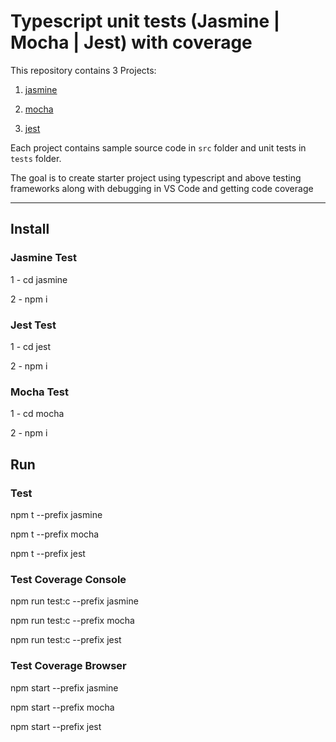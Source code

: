 # Typescript unit tests (Jasmine | Mocha | Jest) with coverage 

This repository contains 3 Projects:

1.  [jasmine](https://github.com/sferrarinet/typescript-tests/tree/master/jasmine 'Jasmine')

2.  [mocha](https://github.com/sferrarinet/typescript-tests/tree/master/mocha 'Mocha')

3.  [jest](https://github.com/sferrarinet/typescript-tests/tree/master/jest 'Jest')

Each project contains sample source code in `src` folder and unit tests in `tests` folder.

The goal is to create starter project using typescript and above testing frameworks along with debugging in VS Code and getting code coverage

<hr/>

## Install

### Jasmine Test

1 - cd jasmine 

2 - npm i

### Jest Test

1 - cd jest 

2 - npm i

### Mocha Test

1 - cd mocha 

2 - npm i

## Run 

### Test

npm t --prefix jasmine

npm t --prefix mocha

npm t --prefix jest

### Test Coverage Console

npm run test:c --prefix jasmine

npm run test:c --prefix mocha

npm run test:c --prefix jest

### Test Coverage Browser

npm start --prefix jasmine

npm start --prefix mocha

npm start --prefix jest
